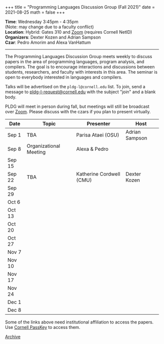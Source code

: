 +++
title = "Programming Languages Discussion Group (Fall 2021)"
date = 2021-08-25
math = false
+++

**Time**: Wednesday 3:45pm - 4:35pm <br/>
(Note: may change due to a faculty conflict)<br/>
**Location**: Hybrid: Gates 310 and [Zoom][] (requires Cornell NetID) <br/>
**Organizers**: Dexter Kozen and Adrian Sampson <br/>
**Czar**: Pedro Amorim and Alexa VanHattum

---

The Programming Languages Discussion Group meets weekly to discuss papers in the
area of programming languages, program analysis, and compilers. The goal is to
encourage interactions and discussions between students, researchers, and
faculty with interests in this area. The seminar is open to everybody interested
in languages and compilers.

Talks will be advertised on the `pldg-l@cornell.edu` list. To join, send a
message to [pldg-l-request@cornell.edu][join-pldg] with the subject "join" and a
blank body.

PLDG will meet in person during fall, but meetings will still be broadcast
over [Zoom][]. Please discuss with the czars if you plan to present virtually.


| Date    | Topic       | Presenter | Host |
|---------|-------------|-----------|------|
|Sep 1 | TBA | Parisa Ataei (OSU) | Adrian Sampson |
|Sep 8 | Organizational Meeting | Alexa & Pedro| |
|Sep 15 | | | |
|Sep 22 | TBA | Katherine Cordwell (CMU) | Dexter Kozen |
|Sep 29 | | | |
|Oct 6 | | | |
|Oct 13 | | | |
|Oct 20 | | | |
|Oct 27 | | | |
|Nov 7 | | | |
|Nov 10 | | | |
|Nov 17 | | | |
|Nov 24 | | | |
|Dec 1 | | | |
|Dec 8 | | | |


Some of the links above need institutional affiliation to access the papers.
Use [Cornell PassKey](https://www.library.cornell.edu/services/apps/passkey)
to access them.

[Archive](../)

[join-pldg]: mailto:pldg-l-request@cornell.edu?subject=join
[zoom]: https://cornell.zoom.us/j/231639869?pwd=UHNVcnY3ZXVydk5pcTRyQk5ncEhJZz09
